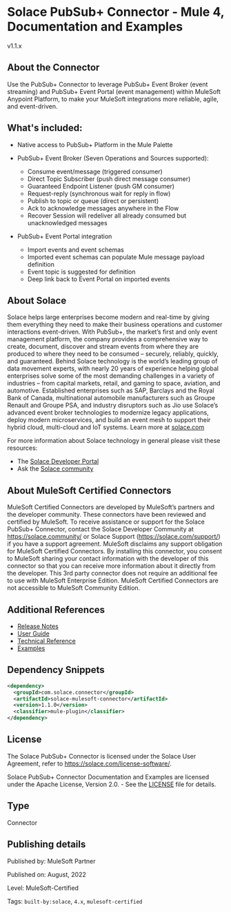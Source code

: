 # Solace PubSub+ Connector - Mule 4, Documentation and Examples

v1.1.x

## About the Connector

Use the PubSub+ Connector to leverage PubSub+ Event Broker (event streaming) and PubSub+ Event Portal (event management) within MuleSoft Anypoint Platform, to make your MuleSoft integrations more reliable, agile, and event-driven.

## What's included:

* Native access to PubSub+ Platform in the Mule Palette

*  PubSub+ Event Broker (Seven Operations and Sources supported):
    * Consume event/message (triggered consumer)
    * Direct Topic Subscriber (push direct message consumer)
    * Guaranteed Endpoint Listener (push GM consumer)
    * Request-reply (synchronous wait for reply in flow)
    * Publish to topic or queue (direct or persistent)
    * Ack to acknowledge messages anywhere in the Flow
    * Recover Session will redeliver all already consumed but unacknowledged messages

 * PubSub+ Event Portal integration

    * Import events and event schemas
    * Imported event schemas can populate Mule message payload definition
    * Event topic is suggested for definition
    * Deep link back to Event Portal on imported events

## About Solace

Solace helps large enterprises become modern and real-time by giving them everything they need to make their business operations and customer interactions event-driven. With PubSub+, the market’s first and only event management platform, the company provides a comprehensive way to create, document, discover and stream events from where they are produced to where they need to be consumed – securely, reliably, quickly, and guaranteed. Behind Solace technology is the world’s leading group of data movement experts, with nearly 20 years of experience helping global enterprises solve some of the most demanding challenges in a variety of industries – from capital markets, retail, and gaming to space, aviation, and automotive. Established enterprises such as SAP, Barclays and the Royal Bank of Canada, multinational automobile manufacturers such as Groupe Renault and Groupe PSA, and industry disruptors such as Jio use Solace’s advanced event broker technologies to modernize legacy applications, deploy modern microservices, and build an event mesh to support their hybrid cloud, multi-cloud and IoT systems. Learn more at [solace.com](https://solace.com/)

For more information about Solace technology in general please visit these resources:

- The [Solace Developer Portal](https://solace.dev)
- Ask the [Solace community](https://solace.community/)


## About MuleSoft Certified Connectors

MuleSoft Certified Connectors are developed by MuleSoft’s partners and the developer community. These connectors have been reviewed and certified by MuleSoft. To receive assistance or support for the Solace PubSub+ Connector, contact the Solace Developer Community at https://solace.community/ or Solace Support (https://solace.com/support/) if you have a support agreement.
MuleSoft disclaims any support obligation for MuleSoft Certified Connectors. By installing this connector, you consent to MuleSoft sharing your contact information with the developer of this connector so that you can receive more information about it directly from the developer. This 3rd party connector does not require an additional fee to use with MuleSoft Enterprise Edition. MuleSoft Certified Connectors are not accessible to MuleSoft Community Edition.

## Additional References

* [Release Notes](https://github.com/SolaceProducts/pubsubplus-connector-mule-docs/blob/main/doc/release-notes.md)
* [User Guide](https://github.com/SolaceProducts/pubsubplus-connector-mule-docs/blob/main/doc/user-guide.md)
* [Technical Reference](https://github.com/SolaceProducts/pubsubplus-connector-mule-docs/blob/main/doc/technical-reference.md)
* [Examples](https://github.com/SolaceProducts/pubsubplus-connector-mule-docs/blob/main/demo)

## Dependency Snippets

```XML
<dependency>
  <groupId>com.solace.connector</groupId>
  <artifactId>solace-mulesoft-connector</artifactId>
  <version>1.1.0</version>
  <classifier>mule-plugin</classifier>
</dependency>
```

## License

The Solace PubSub+ Connector is licensed under the Solace User Agreement, refer to https://solace.com/license-software/.

Solace PubSub+ Connector Documentation and Examples are licensed under the Apache License, Version 2.0. - See the [LICENSE](https://github.com/SolaceProducts/pubsubplus-connector-mule-docs/blob/main/LICENSE) file for details.

## Type

Connector

## Publishing details

Published by: MuleSoft Partner
</br>

Published on: August, 2022
</br>

Level: MuleSoft-Certified
</br>

Tags: `built-by:solace`, `4.x`, `mulesoft-certified`

